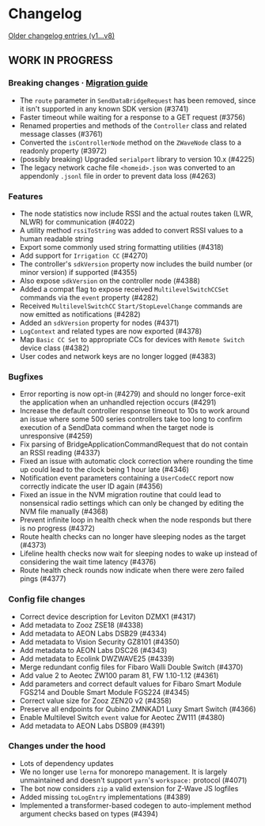 # Changelog
[Older changelog entries (v1...v8)](CHANGELOG_v8.md)

<!--
	Add placeholder for next release with `wip` snippet
-->
## __WORK IN PROGRESS__
### Breaking changes · [Migration guide](https://zwave-js.github.io/node-zwave-js/#/getting-started/migrating-to-v9)
* The `route` parameter in `SendDataBridgeRequest` has been removed, since it isn't supported in any known SDK version (#3741)
* Faster timeout while waiting for a response to a GET request (#3756)
* Renamed  properties and methods of the `Controller` class and related message classes (#3761)
* Converted the `isControllerNode` method on the `ZWaveNode` class to a readonly property (#3972)
* (possibly breaking) Upgraded `serialport` library to version 10.x (#4225)
* The legacy network cache file `<homeid>.json` was converted to an appendonly `.jsonl` file in order to prevent data loss (#4263)

### Features
* The node statistics now include RSSI and the actual routes taken (LWR, NLWR) for communication (#4022)
* A utility method `rssiToString` was added to convert RSSI values to a human readable string
* Export some commonly used string formatting utilities (#4318)
* Add support for `Irrigation CC` (#4270)
* The controller's `sdkVersion` property now includes the build number (or minor version) if supported (#4355)
* Also expose `sdkVersion` on the controller node (#4388)
* Added a compat flag to expose received `MultilevelSwitchCCSet` commands via the `event` property (#4282)
* Received `MultilevelSwitchCC` `Start/StopLevelChange` commands are now emitted as notifications (#4282)
* Added an `sdkVersion` property for nodes (#4371)
* `LogContext` and related types are now exported (#4378)
* Map `Basic CC Set` to appropriate CCs for devices with `Remote Switch` device class (#4382)
* User codes and network keys are no longer logged (#4383)

### Bugfixes
* Error reporting is now opt-in (#4279) and should no longer force-exit the application when an unhandled rejection occurs (#4291)
* Increase the default controller response timeout to 10s to work around an issue where some 500 series controllers take too long to confirm execution of a SendData command when the target node is unresponsive (#4259)
* Fix parsing of BridgeApplicationCommandRequest that do not contain an RSSI reading (#4337)
* Fixed an issue with automatic clock correction where rounding the time up could lead to the clock being 1 hour late (#4346)
* Notification event parameters containing a `UserCodeCC` report now correctly indicate the user ID again (#4356)
* Fixed an issue in the NVM migration routine that could lead to nonsensical radio settings which can only be changed by editing the NVM file manually (#4368)
* Prevent infinite loop in health check when the node responds but there is no progress (#4372)
* Route health checks can no longer have sleeping nodes as the target (#4373)
* Lifeline health checks now wait for sleeping nodes to wake up instead of considering the wait time latency (#4376)
* Route health check rounds now indicate when there were zero failed pings (#4377)

### Config file changes
* Correct device description for Leviton DZMX1 (#4317)
* Add metadata to Zooz ZSE18 (#4338)
* Add metadata to AEON Labs DSB29 (#4334)
* Add metadata to Vision Security GZ8101 (#4350)
* Add metadata to AEON Labs DSC26 (#4343)
* Add metadata to Ecolink DWZWAVE25 (#4339)
* Merge redundant config files for Fibaro Walli Double Switch (#4370)
* Add value 2 to Aeotec ZW100 param 81, FW 1.10-1.12 (#4361)
* Add parameters and correct default values for Fibaro Smart Module FGS214 and Double Smart Module FGS224 (#4345)
* Correct value size for Zooz ZEN20 v2 (#4358)
* Preserve all endpoints for Qubino ZMNKAD1 Luxy Smart Switch (#4366)
* Enable Multilevel Switch `event` value for Aeotec ZW111 (#4380)
* Add metadata to AEON Labs DSB09 (#4391)

### Changes under the hood
* Lots of dependency updates
* We no longer use `lerna` for monorepo management. It is largely unmaintained and doesn't support `yarn`'s `workspace:` protocol (#4071)
* The bot now considers `zip` a valid extension for Z-Wave JS logfiles
* Added missing `toLogEntry` implementations (#4389)
* Implemented a transformer-based codegen to auto-implement method argument checks based on types (#4394)

